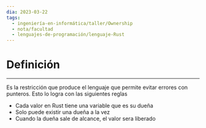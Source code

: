 ```yaml
---
dia: 2023-03-22
tags:
  - ingeniería-en-informática/taller/Ownership
  - nota/facultad
  - lenguajes-de-programación/lenguaje-Rust
---
```

# Definición
---
Es la restricción que produce el lenguaje que permite evitar errores con punteros. Esto lo logra con las siguientes reglas
* Cada valor en Rust tiene una variable que es su dueña
* Solo puede existir una dueña a la vez
* Cuando la dueña sale de alcance, el valor sera liberado